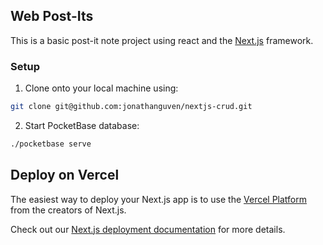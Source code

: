 ## Web Post-Its
This is a basic post-it note project using react and the [Next.js](https://nextjs.org/) framework.

### Setup
1. Clone onto your local machine using:
``` bash
git clone git@github.com:jonathanguven/nextjs-crud.git
```

2. Start PocketBase database:
``` bash
./pocketbase serve
```




## Deploy on Vercel

The easiest way to deploy your Next.js app is to use the [Vercel Platform](https://vercel.com/new?utm_medium=default-template&filter=next.js&utm_source=create-next-app&utm_campaign=create-next-app-readme) from the creators of Next.js.

Check out our [Next.js deployment documentation](https://nextjs.org/docs/deployment) for more details.
